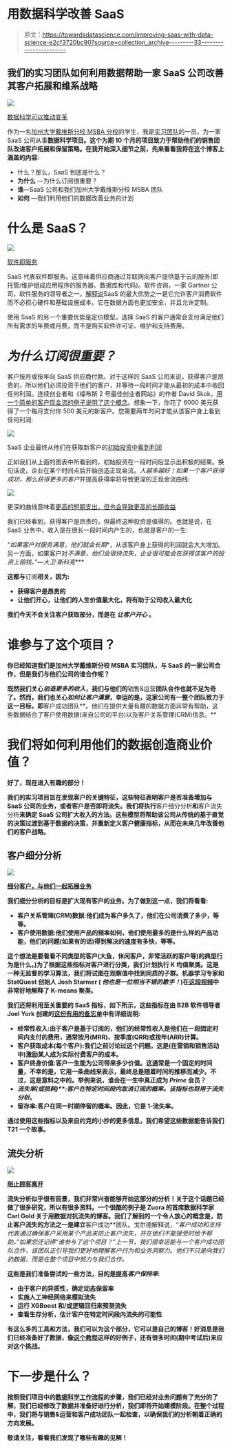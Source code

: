 # 用数据科学改善 SaaS

> 原文：<https://towardsdatascience.com/improving-saas-with-data-science-e2cf3720bc90?source=collection_archive---------33----------------------->

## 我们的实习团队如何利用数据帮助一家 SaaS 公司改善其客户拓展和维系战略

![](img/945ebe15288b43a15b771ca078c95642.png)

[数据科学可以推动变革](https://pixabay.com/illustrations/web-domain-service-website-3967926/)

作为一名[加州大学戴维斯分校 MSBA 分校](https://gsm.ucdavis.edu/msba-masters-science-business-analytics)的学生，我是[实习团队](https://gsm.ucdavis.edu/msba-practicum-projects)的一员，为一家 SaaS 公司从事**数据科学项目。这个为期 10 个月的项目致力于帮助他们的销售团队改进客户拓展和保留策略。在我开始深入细节之前，先来看看我将在这个博客上涵盖的内容:**

*   什么？那么，SaaS 到底是什么？
*   **为什么** —为什么订阅很重要？
*   **谁**—SaaS 公司和我们加州大学戴维斯分校 MSBA 团队
*   **如何** —我们利用他们的数据改善业务的计划

# 什么是 SaaS？

![](img/2fcff90705fcb817d0c7a4babf572125.png)

[软件即服务](https://pixabay.com/illustrations/software-selling-buying-box-4429957/)

SaaS 代表软件即服务。这意味着供应商通过互联网向客户提供基于云的服务(即托管/维护组成应用程序的服务器、数据库和代码)。软件咨询，一家 Gartner 公司，软件服务的领导者之一，[解释说](https://www.softwareadvice.com/resources/saas-10-faqs-software-service/)SaaS 的最大优势之一是它允许客户消费软件而不必担心硬件和基础设施成本。它在数据方面也更加安全，并且允许定制。

使用 SaaS 的另一个重要优势是定价模型。选择 SaaS 的客户通常会支付满足他们所有需求的年费或月费，而不是购买软件许可证、维护和支持费用。

# ***为什么订阅很重要？***

客户按月或按年向 SaaS 供应商付款。对于这样的 SaaS 公司来说，获得客户是昂贵的，所以他们必须投资于他们的客户，并等待一段时间才能从最初的成本中收回任何利润。连续创业者和《福布斯 2 号最佳创业者网站》的作者 David Skok，[用一个简单的客户现金流的例子说明了这个概念](https://www.forentrepreneurs.com/saas-metrics-2/)。想象一下，你花了 6000 美元获得了一个每月支付你 500 美元的新客户。您需要两年时间才能从该客户身上看到任何利润:

![](img/d9b8a3782d4fc693207a976518948701.png)

SaaS 企业最终从他们在获取新客户的[初始投资中看到利润](https://www.forentrepreneurs.com/saas-metrics-2/)

正如我们从上面的图表中所看到的，初始投资在一段时间后显示出积极的结果。换句话说，企业在某个时间点后开始创造正现金流。*人越多越好！*如果一个客户获得成功，那么获得*更多的客户*并提高获得率将导致更深的正现金流曲线:

![](img/1dde507910f3fd7faa7b7e8e5b0a8e7f.png)

更深的曲线意味着[更高的短期支出，但也会导致更高的长期收益](https://www.forentrepreneurs.com/saas-metrics-2/)

我们已经看到，获得客户是昂贵的，但最终这种投资是值得的。也就是说，在 SaaS 业务中，收入是在很长一段时间内产生的，也就是客户的一生:

*“如果客户对服务***满意，他们就会*长期**，从该客户身上获得的利润就会大大增加。另一方面，如果客户对***不满意，他们会*很快*流失，企业很可能会在获得该客户的投资上赔钱。”—大卫·斯科克****

**这都与**订阅**相关，因为:**

*   **获得客户是昂贵的**
*   **让他们开心，让他们的人生价值最大化，将有助于公司收入最大化**

**我们今天不会关注客户获取部分，而是在 ***让客户开心*** 。**

# **谁参与了这个项目？**

**你已经知道我们是加州大学戴维斯分校 MSBA 实习团队，与 SaaS 的一家公司合作，但是我们与他们公司的谁合作呢？**

**既然我们关心*创造更多的收入*，我们与他们的**销售&运营**团队合作也就不足为奇了。然而，我们也关心*如何让客户满意*，幸运的是，这家公司有一整个团队致力于这一目标，即**客户成功团队**。他们在提供大量有趣的数据方面非常有帮助，这些数据结合了客户使用数据(来自公司的平台)以及客户关系管理(CRM)信息。**

# **我们将如何利用他们的数据创造商业价值？**

**好了，现在进入有趣的部分！**

**我们的实习项目旨在发现客户的关键特征，这些特征表明客户是否准备增加与 SaaS 公司的业务，或者客户是否即将流失。我们将执行**客户细分分析**和**客户流失分析**来确定 SaaS 公司扩大收入的方法。这些模型将帮助该公司从传统的基于直觉的决策过渡到基于数据的决策，并重新定义客户健康指标，从而在未来几年改善他们的客户战略。**

## **客户细分分析**

**![](img/3222b55e7969dc779661ed441bb441ad.png)**

**[细分客户，与他们一起拓展业务](https://pixabay.com/illustrations/community-connection-woman-select-4536852/)**

**我们细分分析的目标是扩大现有客户的业务。为了做到这一点，我们将看看:**

*   ****客户关系管理(CRM)数据**:他们成为客户多久了，他们在公司消费了多少，等等。**
*   ****客户使用数据**:他们使用产品的频率如何，他们使用最多的是什么样的产品功能，他们的问题(如果有的话)得到解决的速度有多快，等等。**

**这个想法是要看看不同类型的客户(大鱼，休闲客户，非常活跃的客户等)的典型行为是什么。)为了根据这些指标对客户进行分类，我们计划执行 **K 均值聚类**。这是一种无监督的学习算法，我们将试图在观察值中找到同质的子群。机器学习专家和 StatQuest 创始人 Josh Starmer ( *他也是一位相当不错的歌手！*)在[这段视频](https://www.youtube.com/watch?v=4b5d3muPQmA)中非常好地解释了 K-means 聚类。**

**我们还将利用至关重要的 **SaaS 指标**，如下所示，这些指标在由 B2B 软件领导者 Joel York 创建的[这份有用的备忘单](http://chaotic-flow.com/saas-metrics-guide-to-saas-financial-performance/)中有详细说明:**

*   ****经常性收入**:由于客户是基于订阅的，他们的经常性收入是他们在一段固定时间内支付的费用，通常按月(MRR)、按季度(QRR)或按年(ARR)计算。**
*   ****客户获取成本**(每个客户):我们之前讨论过这个问题。这是(在营销和销售活动中)激励某人成为实际付费客户的成本。**
*   ****客户终身价值**:客户一生能为公司带来多少价值。这通常是一个固定的时间量，不幸的是，它用一条曲线来表示，最终总是随着时间的推移而减少。不过，这是意料之中的。举例来说，谁会在一生中真正成为 *Prime* 会员？**
*   ****流失率(或损耗)**:客户在特定时间段内取消订阅的概率。该指标也将用于*流失分析*。**
*   ****留存率**:客户在同一时期停留的概率。因此，它是 1-流失率。**

**通过使用这些指标以及来自约克的小抄的更多信息，我们希望这些数据能告诉我们 T21 一个故事。**

## **流失分析**

**![](img/cfdb0a53637ce68a7dda1bb8d352b9f3.png)**

**[阻止顾客离开](https://pixabay.com/illustrations/increase-followers-page-fans-3172499/)**

**流失分析似乎很有前景，我们非常兴奋能够开始这部分的分析！关于这个话题已经做了很多研究，所以有很多资料。一个很酷的例子是 Zuora 的首席数据科学家 Carl Gold 关于用数据对抗流失的博客。我们了解到的一个令人放心的概念是，防止客户流失的方法之一是建立**客户成功**团队。戈尔德解释说，“*客户成功和支持代表通过确保客户采用某个产品来防止客户流失，并在他们不能接受时给予帮助。”*如果您还记得“谁参与了这个项目？”上一节，我们很幸运能与一个客户成功团队合作，该团队正引导我们更好地理解客户行为和业务洞察力。他们不只是向我们扔数据，而是在整个项目中努力与我们合作。**

**这些是我们准备尝试的一些方法，目的是提高*客户保持率*:**

*   **由于客户的异质性，确定动态保留率**
*   **实施人工神经网络来模拟流失**
*   **运行 XGBoost 和/或逻辑回归来预测流失**
*   **查看生存分析，估计客户在特定时间段内流失的可能性**

**有这么多的工具和方法，我们可以为这个部分，它可以是自己的博客！好消息是我们已经准备好了数据，像[这个教程](/churn-prediction-and-prevention-in-python-2d454e5fd9a5)这样的好例子，还有很多时间(期中考试后)来应对这个挑战。**

# **下一步是什么？**

**按照我们项目中的[数据科学工作流程](/life-cycle-of-a-data-science-project-3962b9670e5b)的步骤，我们已经对业务问题有了充分的了解，我们已经修改了数据并准备好进行分析，我们即将开始建模阶段。在整个过程中，我们将与销售&运营和客户成功团队一起检查，以确保我们的分析朝着正确的方向发展。**

**敬请关注，看看我们发现了哪些有趣的见解！**